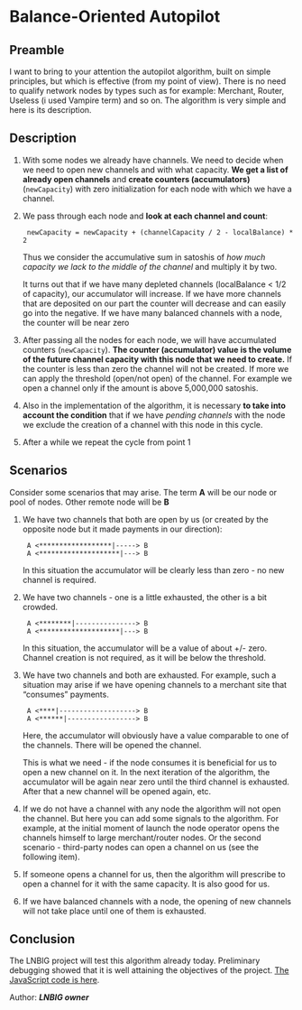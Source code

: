 # Balance-Oriented Autopilot

## Preamble

I want to bring to your attention the autopilot algorithm, built on simple principles, but which is effective (from my point of view). There is no need to qualify network nodes by types such as for example: Merchant, Router, Useless (i used Vampire term) and so on. The algorithm is very simple and here is its description.

## Description

1. With some nodes we already have channels. We need to decide when we need to open new channels and with what capacity. **We get a list of already open channels** and **create counters (accumulators)** (`newCapacity`) with zero initialization for each node with which we have a channel.

2. We pass through each node and **look at each channel and count**:

        newCapacity = newCapacity + (channelCapacity / 2 - localBalance) * 2

    Thus we consider the accumulative sum in satoshis of _how much capacity we lack to the middle of the channel_ and multiply it by two.

    It turns out that if we have many depleted channels (localBalance &lt; 1/2 of capacity), our accumulator will increase. If we have more channels that are deposited on our part the counter will decrease and can easily go into the negative. If we have many balanced channels with a node, the counter will be near zero
    
3. After passing all the nodes for each node, we will have accumulated counters (`newCapacity`). **The counter (accumulator) value is the volume of the future channel capacity with this node that we need to create.** If the counter is less than zero the channel will not be created. If more we can apply the threshold (open/not open) of the channel. For example we open a channel only if the amount is above 5,000,000 satoshis.

4. Also in the implementation of the algorithm, it is necessary **to take into account the condition** that if we have _pending channels_ with the node we exclude the creation of a channel with this node in this cycle.

5. After a while we repeat the cycle from point 1

## Scenarios

Consider some scenarios that may arise. The term **A** will be our node or pool of nodes. Other remote node will be **B**

1. We have two channels that both are open by us (or created by the opposite node but it made payments in our direction):

        A <******************|-----> B
        A <********************|---> B


    In this situation the accumulator will be clearly less than zero - no new channel is required.
    
2. We have two channels - one is a little exhausted, the other is a bit crowded.
     
        A <********|---------------> B
        A <********************|---> B

    In this situation, the accumulator will be a value of about +/- zero. Channel creation is not required, as it will be below the threshold.

3. We have two channels and both are exhausted. For example, such a situation may arise if we have opening channels to a merchant site that “consumes” payments.

        A <****|-------------------> B
        A <******|-----------------> B

    Here, the accumulator will obviously have a value comparable to one of the channels. There will be opened the channel.

    This is what we need - if the node consumes it is beneficial for us to open a new channel on it. In the next iteration of the algorithm, the accumulator will be again near zero until the third channel is exhausted. After that a new channel will be opened again, etc.
    
4. If we do not have a channel with any node the algorithm will not open the channel. But here you can add some signals to the algorithm. For example, at the initial moment of launch the node operator opens the channels himself to large merchant/router nodes. Or the second scenario - third-party nodes can open a channel on us (see the following item).

5. If someone opens a channel for us, then the algorithm will prescribe to open a channel for it with the same capacity. It is also good for us.

6. If we have balanced channels with a node, the opening of new channels will not take place until one of them is exhausted.

## Conclusion

The LNBIG project will test this algorithm already today. Preliminary debugging showed that it is well attaining the objectives of the project. [The JavaScript code is here](https://gist.github.com/LNBIG-COM/bc415ee3e381b17487c4c955945e5ef4).

Author: _**LNBIG owner**_
